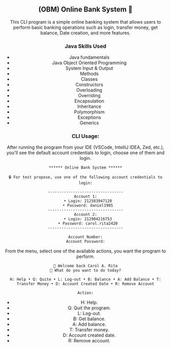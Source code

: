 <div style="text-align: center;">

## (OBM) Online Bank System 🏦

This CLI program is a simple online banking system that allows users to perform basic banking operations such as login, transfer money, get balance, Date creation, and more features.

### Java Skills Used

- Java fundamentals
- Java Object Oriented Programming
- System Input & Output
- Methods
- Classes
- Constructors
- Overloading
- Overriding
- Encapsulation
- Inheritance
- Polymorphism
- Exceptions
- Generics

### CLI Usage:

After running the program from your IDE (VSCode, IntelliJ IDEA, Zed, etc.), you'll see the default account credentials to login, choose one of them and login.

```
****** Online Bank System ******

🔒 For test propose, use one of the following account credentials to login:

---------------------------------
Account 1:
  • Login: 212583947120
  • Password: daniel1985
---------------------------------
Account 2:
  • Login: 212904216753
  • Password: carol.rita2420
---------------------------------

Account Number:
Account Password:
```

From the menu, select one of the available actions, you want the program to perform.

```
👋 Welcome back Carol A. Rita
💼 What do you want to do today?

H: Help • Q: Quite • L: Log-out • B: Balance • A: Add Balance • T: Transfer Money • D: Account Created Date • R: Remove Account

Action:
```

- H: Help.
- Q: Quit the program.
- L: Log-out.
- B: Get balance.
- A: Add balance.
- T: Transfer money.
- D: Account created date.
- R: Remove account.
